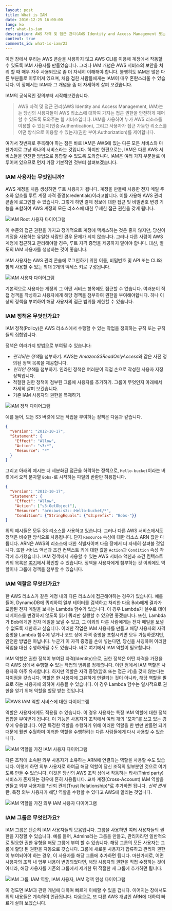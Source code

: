 ```yaml
---
layout: post
title: What is IAM
date: 2016-12-25 16:00:00
lang: ko
ref: what-is-iam
description: AWS 자격 및 접근 관리(AWS Identity and Access Management 또는 IAM)는 AWS 리소스에 대한 접근을 안전하게 제어하는 데 도움이 되는 서비스입니다. IAM 사용자를 생성하고, 해당 사용자에게 IAM 정책을 적용할 수 있습니다. IAM 정책은 리소스에 대해 수행할 수 있는 작업을 정의하는 규칙 또는 규칙 집합입니다. IAM 역할은 IAM 사용자와 유사한 것으로, 권한을 갖는 자격이지만 IAM 사용자와는 달리 연결된 자격 증명(credentials)이 없습니다. 그 대신, 일시적으로 해당 권한이 필요한 사용자나 리소스가 IAM 역할을 수행할 수 있습니다.
context: true
comments_id: what-is-iam/23
---
```


이전 장에서 우리는 AWS 콘솔을 사용하지 않고 AWS CLI를 이용해 계정에서 작동할 수 있도록 IAM 사용자를 만들었습니다. 그러나 IAM 개념은 AWS 서비스의 보안을 처리 할 때 매우 자주 사용되므로 좀 더 자세히 이해해야 합니다. 불행히도 IAM은 많은 다른 부분들로 이루어져 있으며, 처음 접한 사람들에게는 IAM이 매우 혼란스러울 수 있습니다. 이 장에서는 IAM과 그 개념을 좀 더 자세하게 살펴 보겠습니다.

IAM의 공식적인 정의부터 시작해보겠습니다.

> AWS 자격 및 접근 관리(AWS Identity and Access Management, IAM)는 는 당신의 사용자들이 AWS 리소스에 대하여 가지는 접근 권한을 안전하게 제어할 수 있도록 도와주는 웹 서비스입니다. IAM을 사용하여 누가 AWS 리소스를 이용할 수 있는지(인증:Authentication), 그리고 사용자가 접근 가능한 리소스를 어떤 방식으로 이용할 수 있는지(권한 부여:Authorization)를 제어합니다.

여기서 첫번째로 주목해야 하는 점은 바로 IAM은 AWS에 있는 다른 모든 서비스와 마찬가지로 그냥 하나의 서비스라는 것입니다. 하지만 한편으로는, IAM은 다른 AWS 서비스들을 안전한 방법으로 통합할 수 있도록 도와줍니다. IAM은 여러 가지 부분들로 이루어져 있으므로 먼저 가장 기본적인 것부터 살펴보겠습니다.

### IAM 사용자는 무엇입니까?

AWS 계정을 처음 생성하면 루트 사용자가 됩니다. 계정을 만들때 사용한 전자 메일 주소와 암호를 루트 계정 자격 증명(credentials)이라고합니다. 이를 사용해 AWS 관리 콘솔에 로그인할 수 있습니다. 그렇게 하면 결제 정보에 대한 접근 및 비밀번호 변경 기능을 포함하여 AWS 계정의 모든 리소스에 대한 무제한 접근 권한을 갖게 됩니다.

![IAM Root 사용자 다이어그램](/assets/iam/iam-root-user.png)

이 수준의 접근 권한을 가지고 정기적으로 계정에 액세스하는 것은 좋지 않지만, 당신이 계정을 사용하는 유일한 사람인 경우 문제가 되지 않습니다. 그러나 다른 사람이 AWS 계정에 접근하고 관리해야할 경우, 루트 자격 증명을 제공하지 말아야 합니다. 대신, 별도의 IAM 사용자를 생성하는 것이 좋습니다.

IAM 사용자는 AWS 관리 콘솔에 로그인하기 위한 이름, 비밀번호 및 API 또는 CLI와 함께 사용할 수 있는 최대 2개의 액세스 키로 구성됩니다.

![IAM 사용자 다이어그램](/assets/iam/iam-user.png)

기본적으로 사용자는 계정의 그 어떤 서비스 항목에도 접근할 수 없습니다. 여러분이 직접 정책을 작성하고 사용자에게 해당 정책을 첨부하여 권한을 부여해야합니다. 하나 이상의 정책을 부여하여 해당 사용자의 접근 범위를 제한할 수 있습니다.

### IAM 정책은 무엇인가요?

IAM 정책(Policy)은 AWS 리소스에서 수행할 수 있는 작업을 정의하는 규칙 또는 규칙들의 집합입니다.

정책은 여러가지 방법으로 부여될 수 있습니다:

- *관리되는 정책*을 첨부하기. AWS는 *AmazonS3ReadOnlyAccess*와 같은 사전 정의된 정책 목록을 제공합니다.
- *인라인 정책*을 첨부하기. 인라인 정책은 여러분이 직접 손으로 작성한 사용자 지정 정책입니다.
- 적절한 권한 정책이 첨부된 그룹에 사용자를 추가하기. 그룹이 무엇인지 아래에서 자세히 살펴 보겠습니다.
- 기존 IAM 사용자의 권한을 복제하기.

![IAM 정책 다이어그램](/assets/iam/iam-policy.png)

예를 들어, 모든 S3 버킷에 모든 작업을 부여하는 정책은 다음과 같습니다.

``` json
{
  "Version": "2012-10-17",
  "Statement": {
    "Effect": "Allow",
    "Action": "s3:*",
    "Resource": "*"
  }
}
```

그리고 아래의 예시는 더 세분화된 접근을 허락하는 정책으로, `Hello-bucket`이라는 버킷에서 오직 문자열 `Bobs-`로 시작하는 파일의 반환만 허용합니다.

``` json
{
  "Version": "2012-10-17",
  "Statement": {
    "Effect": "Allow",
    "Action": ["s3:GetObject"],
    "Resource": "arn:aws:s3:::Hello-bucket/*",
    "Condition": {"StringEquals": {"s3:prefix": "Bobs-"}}
}
```

위의 예시들은 모두 S3 리소스를 사용하고 있습니다. 그러나 다른 AWS 서비스에서도 정책은 비슷한 방식으로 사용됩니다. 단지 `Resource` 속성에 대한 리소스 ARN 값만 다릅니다. ARN은 AWS의 리소스에 대한 식별자이며 다음 장에서 더 자세히 살펴볼 것입니다. 또한 서비스 액션과 조건 컨텍스트 키에 대한 값을 `Action`과 `Condition` 속성 각각에 추가했습니다. IAM 정책에서 사용할 수 있는 AWS 서비스 액션과 조건 컨텍스트 키의 목록은 [여기](https://docs.aws.amazon.com/IAM/latest/UserGuide/reference_policies_actionsconditions.html)에서 확인할 수 있습니다. 정책을 사용자에게 첨부하는 것 이외에도 역할이나 그룹에 정책을 첨부할 수 있습니다.

### IAM 역할은 무엇인가요?

한 AWS 리소스가 같은 계정 내의 다른 리소스에 접근해야하는 경우가 있습니다. 예를 들어, DynamoDB에 쿼리하여 일부 테이터를 검색하고 처리한 다음 Bob에게 결과가 포함된 전자 메일을 보내는 Lambda 함수가 있습니다. 이 경우 Lambda가 실수로 데이터베이스를 변경하지 않도록 읽기 쿼리만 실행할 수 있으면 좋겠습니다. 또한, Lambda가 Bob에게만 전자 메일을 보낼 수 있고, 그 이외의 다른 사람에게는 전자 메일을 보낼 수 없도록 제한하고 싶습니다. 이러한 작업은 IAM 사용자를 만들고 해당 사용자의 자격 증명을 Lambda 함수에 넣거나 코드 상에 자격 증명을 포함시키면 모두 가능하겠지만, 안전한 방법은 아닙니다. 누군가 이 자격 증명을 손에 넣는다면, 당신을 사칭하여 이러한 작업을 대신 수행하게될 수도 있습니다. 바로 여기에서 IAM 역할이 필요합니다.

IAM 역할은 권한 정책이 부여된 자격(Identity)으로, 권한 정책은 어떤 자격을 가졌을 때 AWS 상에서 수행할 수 있는 작업의 범위를 정헤줍니다. 이런 점에서 IAM 역할은 사용자와 아주 유사합니다. 하지만 역할은 자격 증명(암호 또는 접근 키)을 갖지 않는다는 차이점을 갖습니다. 역할은 한 사용자에 고유하게 연결되는 것이 아니라, 해당 역할을 필요로 하는 사용자에 의하여 사용될 수 있습니다. 이 경우 Lambda 함수는 일시적으로 권한을 얻기 위해 역할을 할당 받는 것입니다.

![AWS IAM 역할 서비스에 대한 다이어그램](/assets/iam/service-as-iam-role.png)

역할은 사용자에게도 적용될 수 있습니다. 이 경우 사용자는 특정 IAM 역할에 대한 정책 집합을 부여받게 됩니다. 이 기능은 사용자가 조직에서 여러 개의 "모자"를 쓰고 있는 경우에 유용합니다. 어떤 특정한 역할을 수행하기 위해 이러한 역할을 한 번만 만들면 되기 때문에 훨씬 수월하며 이러한 역할을 수행하려는 다른 사람들에게 다시 사용할 수 있습니다.

![IAM 역할을 가진 IAM 사용자 다이어그램](/assets/iam/iam-user-as-iam-role.png)

다른 조직에 소속된 외부 사용자가 소유하는 ARN에 연결되는 역할을 사용할 수도 있습니다. 이렇게 하면 외부 사용자로 하여금 해당 역할이 당신 조직의 일부분인 것으로 여기도록 만들 수 있습니다. 이것은 당신의 AWS 조직 상에서 작동하는 타사(Third party) 서비스가 존재하는 경우에 흔히 사용됩니다. 교차 계정(Cross-Account) IAM 역할을 만들고 외부 사용자를 *신뢰 관계(Trust Relationship)*로 추가하면 됩니다. *신뢰 관계*란, 특정 외부 사용자가 해당 역할을 수행할 수 있다고 AWS에 알리는 것입니다.

![IAM 역할을 가진 외부 IAM 사용자 다이어그램](/assets/iam/external-user-with-iam-role.png)

### IAM 그룹은 무엇인가요?

IAM 그룹은 단순히 IAM 사용자들의 모음입니다. 그룹을 사용하면 여러 사용자들의 권한을 지정할 수 있습니다. 예를 들어, Admins라는 그룹을 만들고, 관리자라면 일반적으로 필요한 권한 유형을 해당 그룹에 부여 할 수 있습니다. 해당 그룹의 모든 사용자는 그룹에 할당 된 권한을 자동으로 갖습니다. 그룹에 새로운 사용자가 합류하고 관리자 권한이 부여되어야 하는 경우, 이 사용자를 해당 그룹에 추가하면 됩니다. 마찬가지로, 어떤 사용자의 조직 내 업무 내용이 변경되었다면, 해당 사용자의 권한을 직접 수정하는 것이 아니라, 해당 사용자를 기존의 그룹에서 제거한 뒤 적절한 새 그룹에 추가하면 됩니다.

![IAM 그룹, IAM 역할, IAM 사용자, IAM 정책 완성 다이어그램](/assets/iam/complete-iam-concepts.png)

이 정도면 IAM과 관련 개념에 대하여 빠르게 이해할 수 있을 겁니다. 이어지는 장에서도 위의 내용들은 계속하여 언급됩니다. 다음으로, 또 다른 AWS 개념인 ARN에 대하여 빠르게 살펴 보겠습니다.
